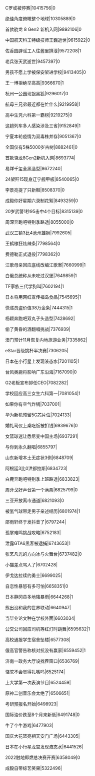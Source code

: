 C罗或被停赛|10415756|0

绝佳角度俯瞰整个地球|10305889|0

首款骁龙 8 Gen2 新机入网|9892106|0

中国航天科工特级技师王巍逝世|9615922|0

佐香园辟谣工人往酱里排泄|9572208|1

老兵张天武逝世|9457397|0

男孩不愿上学被保安架进学校|9413405|0

王一博拒绝举高高|9366670|1

杭州一公园现银黑狐|9296017|0

航母三兄弟最近都在忙什么|9219958|1

高中生凭六科第一霸榜|9219275|0

这趟列车多人感染涉及三省|9152849|1

宁夏本轮疫情为双毒株并存|9051367|0

全国仅有5株5000岁古树|8882461|0

首款骁龙8Gen2新机入网|8693774|

易烊千玺全黑造型|8672240|

24架歼15现身辽宁舰甲板|8540065|0

李景亮提了只新鞋|8508370|0

成毅你好星期六录制花絮|8493259|0

20岁武警1秒95击中4个目标|8315139|0

周深奔跑吧特别季路透|8055000|0

武汉三镇3比4沧州雄狮|7992605|

王鹤棣狂炫辣条|7798564|0

费德勒正式退役|7798362|0

江歌母亲回应底线改编江歌案|7660999|1

白俄总统称从未吃过汉堡|7649859|1

TF家族三代学狗叫|7602194|1

日本将用网红宣传福岛食品|7545695|1

快递员盗价值38万金条|7444315|1

杨颖奔跑吧双丸子头造型|7428692|

偷了黄昏的酒翻唱挑战|7376939|

澳门预计11月恢复内地旅游业务|7335862|

eStar晋级挑杯半决赛|7306205|

日本在小行星上发现液态水|7201105|1

台风奥鹿将影响广东沿海|7167090|0

G2老板宣布卸任CEO|7082282|

学校回应高三女生六科第一|7081054|1

如果你有空气炸锅|7037001|

华为新机预留5G芯片位|7024133|

婚礼司仪上桌吃饭被扣钱|6939676|0

女篮球迷让悉尼变中国主场|6937291|

与你到永久翻唱|6855797|

山东新增本土无症状3例|6848709|

阿根廷3比0洪都拉斯|6834723|

白鹿奔跑吧特别季上班路透|6833823|

周菲戈好声音第一个满票|6825799|0

三亚开放离市通道|6821093|0

被氢气球带走男子亲述经历|6801974|1

邵雨轩终于发抖音了|6797244|

孤掌难鸣挑战攻略|6752183|

泄露GTA6黑客被逮捕|6743653|1

张艺凡光的方向冰与火舞台|6737482|0

小猫差点骂人了|6702428|

伊戈达拉续约勇士|6699025|

自恋性暴怒有多可怕|6658351|0

日本静冈县多地降暴雨|6644268|1

熊出没和我的世界联动|6640947|

当毕业论文种在学校外面|6603034|

公交公司回应司机等红灯时跳舞|6595632|1

高校通报学生宿舍坠楼|6577308|

俄高官警告称核对抗没有赢家|6559452|1

济南一政务大厅设找茬窗口|6536769|

骆驼不会觉得扎嘴吗|6525174|

上大学第一次表演节目|6524459|

原神二创音乐会太绝了|6506651|

考研预报名开始|6498923|

国际油价跌至8个月来新低|6491748|0

牛了个牛游戏|6477903|

国庆大花篮亮相天安门广场|6443305|

日本在小行星龙宫发现液态水|6441526|

2022触地即燃总决赛开赛|6358049|0

成毅自带综艺笑果|5322496|

